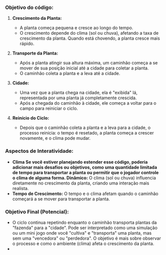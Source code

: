 ### **Objetivo do código:**

1. **Crescimento da Planta:**

   * A planta começa pequena e cresce ao longo do tempo.
   * O crescimento depende do clima (sol ou chuva), afetando a taxa de crescimento da planta. Quando está chovendo, a planta cresce mais rápido.

2. **Transporte da Planta:**

   * Após a planta atingir sua altura máxima, um caminhão começa a se mover de sua posição inicial até a cidade para coletar a planta.
   * O caminhão coleta a planta e a leva até a cidade.

3. **Cidade:**

   * Uma vez que a planta chega na cidade, ela é "exibida" lá, representada por uma planta já completamente crescida.
   * Após a chegada do caminhão à cidade, ele começa a voltar para o campo para reiniciar o ciclo.

4. **Reinício do Ciclo:**

   * Depois que o caminhão coleta a planta e a leva para a cidade, o processo reinicia: o tempo é resetado, a planta começa a crescer novamente, e o clima pode mudar.

### **Aspectos de Interatividade:**

* **Clima 
Se você estiver planejando estender esse código, poderia adicionar mais desafios ou objetivos, como uma quantidade limitada de tempo para transportar a planta ou permitir que o jogador controle o clima de alguma forma.
Dinâmico:** O clima (sol ou chuva) influencia diretamente no crescimento da planta, criando uma interação mais realista.
* **Tempo de Crescimento:** O tempo e o clima afetam quando o caminhão começará a se mover para transportar a planta.

### **Objetivo Final (Potencial):**

* O ciclo continua repetindo enquanto o caminhão transporta plantas da "fazenda" para a "cidade". Pode ser interpretado como uma simulação ou um mini jogo onde você "cultiva" e "transporta" uma planta, mas sem uma "vencedora" ou "perdedora". O objetivo é mais sobre observar o processo e como o ambiente (clima) afeta o crescimento da planta.
* 
